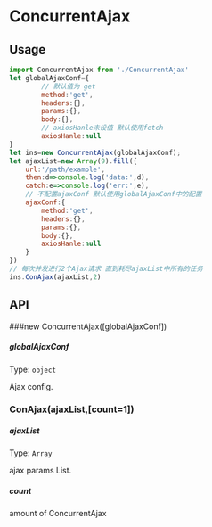 # ConcurrentAjax

## Usage

```js
import ConcurrentAjax from './ConcurrentAjax'
let globalAjaxConf={
        // 默认值为 get  
        method:'get',
        headers:{},
        params:{},
        body:{},
        // axiosHanle未设值 默认使用fetch
        axiosHanle:null
}
let ins=new ConcurrentAjax(globalAjaxConf);
let ajaxList=new Array(9).fill({
    url:'/path/example',
    then:d=>console.log('data:',d),
    catch:e=>console.log('err:',e),
    // 不配置ajaxConf 默认使用globalAjaxConf中的配置
    ajaxConf:{
        method:'get',
        headers:{},
        params:{},
        body:{},
        axiosHanle:null
    }
})
// 每次并发进行2个Ajax请求 直到耗尽ajaxList中所有的任务
ins.ConAjax(ajaxList,2)

```
## API

###new ConcurrentAjax([globalAjaxConf])

##### globalAjaxConf

Type: `object`

Ajax config.

### ConAjax(ajaxList,[count=1])

##### ajaxList

Type: `Array`

ajax params List.

##### count

amount of ConcurrentAjax
